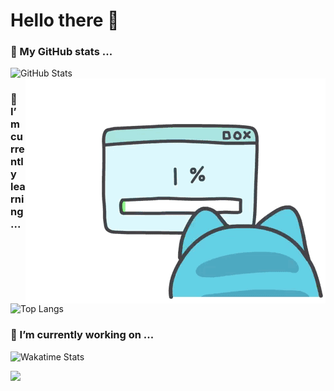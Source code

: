 <!--
**Olvi73/Olvi73** is a ✨ _special_ ✨ repository because its `README.md` (this file) appears on your GitHub profile.

Here are some ideas to get you started:

- 🔭 I’m currently working on ...
- 🌱 I’m currently learning ...
- 👯 I’m looking to collaborate on ...
- 🤔 I’m looking for help with ...
- 💬 Ask me about ...
- 📫 How to reach me: ...
- 😄 Pronouns: ...
- ⚡ Fun fact: ...
-->
# Hello there 👋
### 🤔 My GitHub stats ... 
![GitHub Stats](https://github-readme-stats.vercel.app/api?username=Olvi73&count_private=true&show_icons=true&theme=dracula)  
<img align="right" alt="gif" src="https://raw.githubusercontent.com/Olvi73/Olvi73/main/pic/code.gif" />

### 🌱 I’m currently learning ... 
![Top Langs](https://github-readme-stats.vercel.app/api/top-langs/?username=Olvi73&exclude_repo=Olvi73.github.io&theme=dracula)  

### 🔭 I’m currently working on ...  
![Wakatime Stats](https://github-readme-stats.vercel.app/api/wakatime?username=Olvi73&layout=compact&theme=dracula)

<img src="https://img.shields.io/badge/Supported%20by-GitHub%20Readme%20Stats%20-gray.svg?colorA=655BE1&colorB=4F44D6&style=for-the-badge"/>
